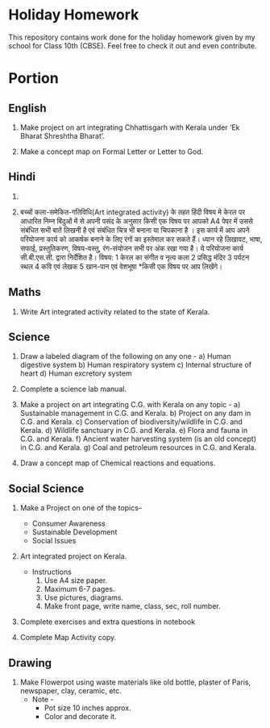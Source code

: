# Holiday Homework

This repository contains work done for the holiday homework given by my school for Class 10th (CBSE). Feel free to check it out and even contribute.

# Portion

## English

1. Make project on  art integrating Chhattisgarh with  Kerala under ‘Ek  Bharat Shreshtha  Bharat’.

2. Make a concept map on Formal Letter or Letter to God.

## Hindi

1. 

2. बच्चों कला-समेकित-गतिविधि(Art integrated activity) के तहत हिंदी विषय मे केरल पर आधारित निम्न बिंदुओं में से अपनी पसंद के अनुसार किसी एक विषय पर आपको A4 पेपर में उससे संबंधित सभी बातें लिखनी है एवं संबंधित चित्र भी बनाना या चिपकाना है । इस कार्य में आप अपने परियोजना कार्य को आकर्षक बनाने के लिए रंगों का इस्तेमाल कर सकते हैं। ध्यान रहे लिखावट, भाषा, सफाई, प्रस्तुतिकरण, विषय-वस्तु, रंग-संयोजन सभी पर अंक रखा गया है। ये परियोजना कार्य सी.बी.एस.सी. द्वारा निर्देशित है।
विषय:
1 केरल का संगीत व नृत्य कला 2 प्रसिद्ध मंदिर
3 पर्यटन स्थल
4 कवि एवं लेखक
5 खान-पान एवं वेशभूषा
*किसी एक विषय पर आप लिखेंगे। 

## Maths

1. Write Art integrated activity related to the state of Kerala.

## Science

1. Draw a labeled diagram of  the following on any one -
a) Human digestive system
b) Human respiratory system
c) Internal structure of heart
d) Human excretory system

2. Complete a science lab  manual.

3. Make a project on art integrating C.G. with Kerala on any topic -
	a) Sustainable management in C.G. and Kerala.
	b) Project on any dam in C.G. and Kerala.
	c) Conservation of biodiversity/wildlife in C.G. and Kerala.
	d) Wildlife sanctuary in C.G. and Kerala.
	e) Flora and fauna in C.G. and Kerala.
	f) Ancient water harvesting system (is an old concept) in C.G. and Kerala.
	g) Coal and petroleum resources in C.G. and Kerala.

4. Draw a concept map of Chemical reactions and equations.

## Social Science

1. Make a Project on one of the topics– 
	- Consumer Awareness
	- Sustainable Development
	- Social Issues

2. Art integrated project on Kerala.
	- Instructions
		1. Use A4 size paper.
		2. Maximum 6-7 pages.
		3. Use pictures, diagrams.
		4. Make front page, write name, class, sec, roll number.

3. Complete exercises and extra questions in notebook

4. Complete Map Activity  copy.

## Drawing

1. Make Flowerpot using waste materials like old bottle, plaster of Paris, newspaper, clay, ceramic, etc.
	- Note -
		- Pot size 10 inches approx.
		- Color and decorate it.
